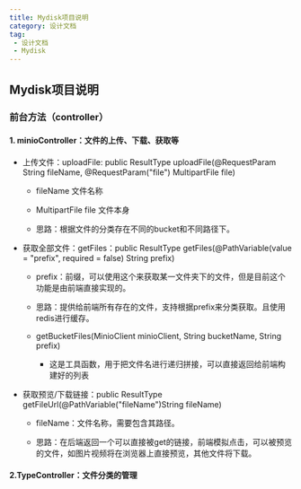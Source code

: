 ```yaml
---
title: Mydisk项目说明
category: 设计文档
tag: 
 - 设计文档
 - Mydisk
---
```


## Mydisk项目说明

### 前台方法（controller）

#### 1. minioController：文件的上传、下载、获取等

* 上传文件：uploadFile: public ResultType uploadFile(@RequestParam String fileName, @RequestParam("file") MultipartFile file)
  
  * fileName 文件名称
  
  * MultipartFile file 文件本身
  
  * 思路：根据文件的分类存在不同的bucket和不同路径下。 

* 获取全部文件：getFiles：public ResultType getFiles(@PathVariable(value = "prefix", required = false) String prefix)
  
  * prefix：前缀，可以使用这个来获取某一文件夹下的文件，但是目前这个功能是由前端直接实现的。
  
  * 思路：提供给前端所有存在的文件，支持根据prefix来分类获取。且使用 redis进行缓存。
  
  * getBucketFiles(MinioClient minioClient, String bucketName, String prefix)
    
    * 这是工具函数，用于把文件名进行递归拼接，可以直接返回给前端构建好的列表

* 获取预览/下载链接：public ResultType getFileUrl(@PathVariable("fileName")String fileName)
  
  * fileName：文件名称，需要包含其路径。
  
  * 思路：在后端返回一个可以直接被get的链接，前端模拟点击，可以被预览的文件，如图片视频将在浏览器上直接预览，其他文件将下载。

#### 2.TypeController：文件分类的管理


